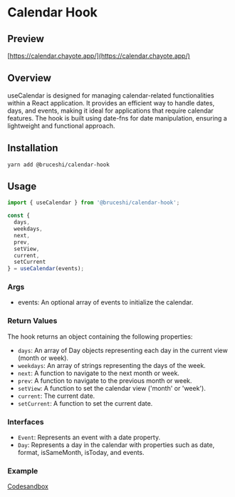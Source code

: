 # Calendar Hook

## Preview
[https://calendar.chayote.app/](https://calendar.chayote.app/)
## Overview

useCalendar is designed for managing calendar-related functionalities within a React application. It provides an efficient way to handle dates, days, and events, making it ideal for applications that require calendar features. The hook is built using date-fns for date manipulation, ensuring a lightweight and functional approach.

## Installation

`yarn add @bruceshi/calendar-hook`

## Usage


```typescript
import { useCalendar } from '@bruceshi/calendar-hook';

const {
  days,
  weekdays,
  next,
  prev,
  setView,
  current,
  setCurrent
} = useCalendar(events);

```
### Args

* events: An optional array of events to initialize the calendar.

### Return Values

The hook returns an object containing the following properties:

* `days`: An array of Day objects representing each day in the current view (month or week).
* `weekdays`: An array of strings representing the days of the week.
* `next`: A function to navigate to the next month or week.
* `prev`: A function to navigate to the previous month or week.
* `setView`: A function to set the calendar view ('month' or 'week').
* `current`: The current date.
* `setCurrent`: A function to set the current date.

### Interfaces
* `Event`: Represents an event with a date property.
* `Day`: Represents a day in the calendar with properties such as date, format, isSameMonth, isToday, and events.

### Example

[Codesandbox](https://codesandbox.io/p/devbox/calendar-hook-jxpk5v)